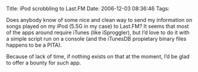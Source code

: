 Title: iPod scrobbling to Last.FM
Date: 2006-12-03 08:36:46
Tags: 

<p>Does anybody know of some nice and clean way to send my information on songs played on my iPod (5.5G in my case) to Last.FM? It seems that most of the apps around require iTunes (like iSproggler), but I&#8217;d love to do it with a simple script run on a console (and the iTunesDB propietary binary files happens to be a PITA).</p>

<p>Because of lack of time, if nothing exists on that at the moment, I&#8217;d be glad to offer a bounty for such app.</p>
